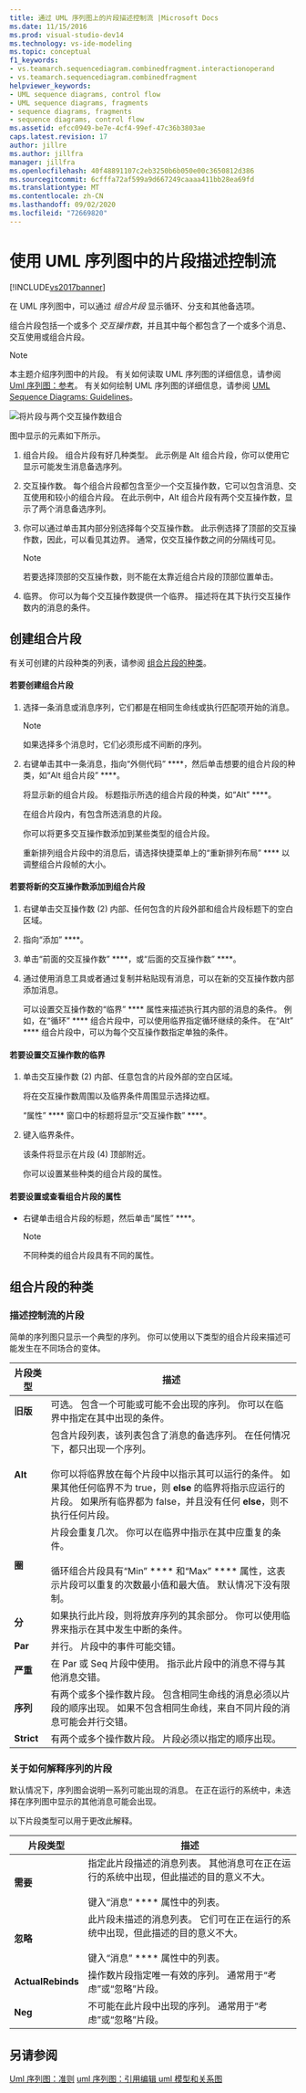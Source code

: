 ```yaml
---
title: 通过 UML 序列图上的片段描述控制流 |Microsoft Docs
ms.date: 11/15/2016
ms.prod: visual-studio-dev14
ms.technology: vs-ide-modeling
ms.topic: conceptual
f1_keywords:
- vs.teamarch.sequencediagram.combinedfragment.interactionoperand
- vs.teamarch.sequencediagram.combinedfragment
helpviewer_keywords:
- UML sequence diagrams, control flow
- UML sequence diagrams, fragments
- sequence diagrams, fragments
- sequence diagrams, control flow
ms.assetid: efcc0949-be7e-4cf4-99ef-47c36b3803ae
caps.latest.revision: 17
author: jillre
ms.author: jillfra
manager: jillfra
ms.openlocfilehash: 40f48891107c2eb3250b6b050e00c3650812d386
ms.sourcegitcommit: 6cfffa72af599a9d667249caaaa411bb28ea69fd
ms.translationtype: MT
ms.contentlocale: zh-CN
ms.lasthandoff: 09/02/2020
ms.locfileid: "72669820"
---
```

# <a name="describe-control-flow-with-fragments-on-uml-sequence-diagrams"></a>使用 UML 序列图中的片段描述控制流
[!INCLUDE[vs2017banner](../includes/vs2017banner.md)]

在 UML 序列图中，可以通过 *组合片段* 显示循环、分支和其他备选项。

 组合片段包括一个或多个 *交互操作数*，并且其中每个都包含了一个或多个消息、交互使用或组合片段。

> [!NOTE]
> 本主题介绍序列图中的片段。 有关如何读取 UML 序列图的详细信息，请参阅 [Uml 序列图：参考](../modeling/uml-sequence-diagrams-reference.md)。 有关如何绘制 UML 序列图的详细信息，请参阅 [UML Sequence Diagrams: Guidelines](../modeling/uml-sequence-diagrams-guidelines.md)。

 ![将片段与两个交互操作数组合](../modeling/media/uml-seqfragments.png "UML_SeqFragments")

 图中显示的元素如下所示。

1. 组合片段。 组合片段有好几种类型。 此示例是 Alt 组合片段，你可以使用它显示可能发生消息备选序列。

2. 交互操作数。 每个组合片段都包含至少一个交互操作数，它可以包含消息、交互使用和较小的组合片段。 在此示例中，Alt 组合片段有两个交互操作数，显示了两个消息备选序列。

3. 你可以通过单击其内部分别选择每个交互操作数。 此示例选择了顶部的交互操作数，因此，可以看见其边界。 通常，仅交互操作数之间的分隔线可见。

    > [!NOTE]
    > 若要选择顶部的交互操作数，则不能在太靠近组合片段的顶部位置单击。

4. 临界。 你可以为每个交互操作数提供一个临界。 描述将在其下执行交互操作数内的消息的条件。

## <a name="creating-combined-fragments"></a>创建组合片段
 有关可创建的片段种类的列表，请参阅 [组合片段的种类](#KindsOfFragment)。

#### <a name="to-create-a-combined-fragment"></a>若要创建组合片段

1. 选择一条消息或消息序列，它们都是在相同生命线或执行匹配项开始的消息。

   > [!NOTE]
   > 如果选择多个消息时，它们必须形成不间断的序列。

2. 右键单击其中一条消息，指向“外侧代码” ****，然后单击想要的组合片段的种类，如“Alt 组合片段” ****。

    将显示新的组合片段。 标题指示所选的组合片段的种类，如“Alt” ****。

    在组合片段内，有包含所选消息的片段。

   你可以将更多交互操作数添加到某些类型的组合片段。

   重新排列组合片段中的消息后，请选择快捷菜单上的“重新排列布局” **** 以调整组合片段帧的大小。

#### <a name="to-add-a-new-interaction-operand-to-a-combined-fragment"></a>若要将新的交互操作数添加到组合片段

1. 右键单击交互操作数 (2) 内部、任何包含的片段外部和组合片段标题下的空白区域。

2. 指向“添加” ****。

3. 单击“前面的交互操作数” ****，或“后面的交互操作数” ****。

4. 通过使用消息工具或者通过复制并粘贴现有消息，可以在新的交互操作数内部添加消息。

   可以设置交互操作数的“临界” **** 属性来描述执行其内部的消息的条件。 例如，在“循环” **** 组合片段中，可以使用临界指定循环继续的条件。 在“Alt” **** 组合片段中，可以为每个交互操作数指定单独的条件。

#### <a name="to-set-the-guard-of-an-interaction-operand"></a>若要设置交互操作数的临界

1. 单击交互操作数 (2) 内部、任意包含的片段外部的空白区域。

    将在交互操作数周围以及临界条件周围显示选择边框。

    “属性” **** 窗口中的标题将显示“交互操作数” ****。

2. 键入临界条件。

    该条件将显示在片段 (4) 顶部附近。

   你可以设置某些种类的组合片段的属性。

#### <a name="to-set-or-view-the-properties-of-a-combined-fragment"></a>若要设置或查看组合片段的属性

- 右键单击组合片段的标题，然后单击“属性” ****。

    > [!NOTE]
    > 不同种类的组合片段具有不同的属性。

## <a name="kinds-of-combined-fragment"></a><a name="KindsOfFragment"></a> 组合片段的种类

### <a name="fragments-describing-control-flow"></a>描述控制流的片段
 简单的序列图只显示一个典型的序列。 你可以使用以下类型的组合片段来描述可能发生在不同场合的变体。

|片段类型|描述|
|-------------------|-----------------|
|**旧版**|可选。 包含一个可能或可能不会出现的序列。 你可以在临界中指定在其中出现的条件。|
|**Alt**|包含片段列表，该列表包含了消息的备选序列。 在任何情况下，都只出现一个序列。<br /><br /> 你可以将临界放在每个片段中以指示其可以运行的条件。 如果其他任何临界不为 true，则 **else** 的临界将指示应运行的片段。 如果所有临界都为 false，并且没有任何 **else**，则不执行任何片段。|
|**圈**|片段会重复几次。 你可以在临界中指示在其中应重复的条件。<br /><br /> 循环组合片段具有“Min” **** 和“Max” **** 属性，这表示片段可以重复的次数最小值和最大值。 默认情况下没有限制。|
|**分**|如果执行此片段，则将放弃序列的其余部分。 你可以使用临界来指示在其中发生中断的条件。|
|**Par**|并行。 片段中的事件可能交错。|
|**严重**|在 Par 或 Seq 片段中使用。 指示此片段中的消息不得与其他消息交错。|
|**序列**|有两个或多个操作数片段。 包含相同生命线的消息必须以片段的顺序出现。 如果不包含相同生命线，来自不同片段的消息可能会并行交错。|
|**Strict**|有两个或多个操作数片段。 片段必须以指定的顺序出现。|

### <a name="fragments-about-how-to-interpret-the-sequence"></a>关于如何解释序列的片段
 默认情况下，序列图会说明一系列可能出现的消息。 在正在运行的系统中，未选择在序列图中显示的其他消息可能会出现。

 以下片段类型可以用于更改此解释。

|片段类型|描述|
|-------------------|-----------------|
|**需要**|指定此片段描述的消息列表。 其他消息可在正在运行的系统中出现，但此描述的目的意义不大。<br /><br /> 键入“消息” **** 属性中的列表。|
|**忽略**|此片段未描述的消息列表。 它们可在正在运行的系统中出现，但此描述的目的意义不大。<br /><br /> 键入“消息” **** 属性中的列表。|
|**ActualRebinds**|操作数片段指定唯一有效的序列。 通常用于“考虑”或“忽略”片段。|
|**Neg**|不可能在此片段中出现的序列。 通常用于“考虑”或“忽略”片段。|

## <a name="see-also"></a>另请参阅
 [Uml 序列图：准则](../modeling/uml-sequence-diagrams-guidelines.md) [uml 序列图：引用](../modeling/uml-sequence-diagrams-reference.md)[编辑 uml 模型和关系图](../modeling/edit-uml-models-and-diagrams.md)
